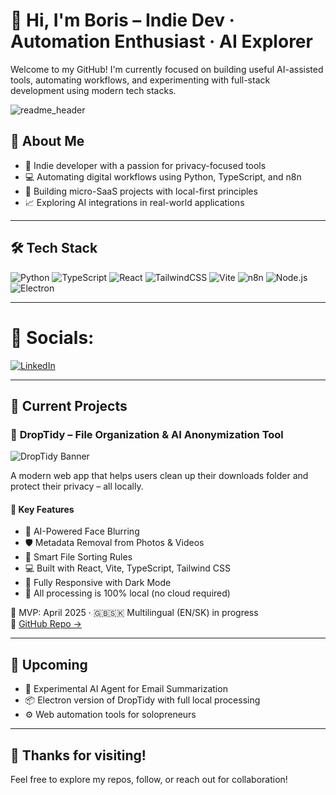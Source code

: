 # 👋 Hi, I'm Boris – Indie Dev · Automation Enthusiast · AI Explorer

Welcome to my GitHub! I'm currently focused on building useful AI-assisted tools, automating workflows, and experimenting with full-stack development using modern tech stacks.

![readme_header](https://github.com/LuliBobo/LuliBobo/assets/99192323/51183170-5c9a-4846-9d1f-af84f9238519)

## 🧠 About Me

- 🎯 Indie developer with a passion for privacy-focused tools
- 💻 Automating digital workflows using Python, TypeScript, and n8n
- 🧰 Building micro-SaaS projects with local-first principles
- 📈 Exploring AI integrations in real-world applications

---

## 🛠 Tech Stack

![Python](https://img.shields.io/badge/-Python-3776AB?style=flat&logo=python&logoColor=white)
![TypeScript](https://img.shields.io/badge/-TypeScript-3178C6?style=flat&logo=typescript&logoColor=white)
![React](https://img.shields.io/badge/-React-20232A?style=flat&logo=react&logoColor=61DAFB)
![TailwindCSS](https://img.shields.io/badge/-Tailwind-38B2AC?style=flat&logo=tailwind-css&logoColor=white)
![Vite](https://img.shields.io/badge/-Vite-646CFF?style=flat&logo=vite&logoColor=white)
![n8n](https://img.shields.io/badge/-n8n-FE5E41?style=flat&logo=n8n&logoColor=white)
![Node.js](https://img.shields.io/badge/-Node.js-339933?style=flat&logo=node.js&logoColor=white)
![Electron](https://img.shields.io/badge/-Electron-47848F?style=flat&logo=electron&logoColor=white)

---

# 📱 Socials:
[![LinkedIn](https://img.shields.io/badge/LinkedIn-%230077B5.svg?logo=linkedin&logoColor=white)](https://linkedin.com/in/www.linkedin.com/in/borisdračka) 

---

## 📂 Current Projects

### 🎯 **DropTidy – File Organization & AI Anonymization Tool**

![DropTidy Banner](https://github.com/user-attachments/assets/7eac23c2-e525-4924-8771-293120cd0758)

A modern web app that helps users clean up their downloads folder and protect their privacy – all locally.

#### 🔹 Key Features
- 🧠 AI-Powered Face Blurring
- 🛡 Metadata Removal from Photos & Videos
- 📁 Smart File Sorting Rules
- 💻 Built with React, Vite, TypeScript, Tailwind CSS
- 🌙 Fully Responsive with Dark Mode
- 🔐 All processing is 100% local (no cloud required)

📍 MVP: April 2025 · 🇬🇧🇸🇰 Multilingual (EN/SK) in progress  
🔗 [GitHub Repo →](https://github.com/LuliBobo/tidy-drop-ui)

---

## 🚧 Upcoming

- 🧠 Experimental AI Agent for Email Summarization
- 📦 Electron version of DropTidy with full local processing
- ⚙️ Web automation tools for solopreneurs

---

## 🙌 Thanks for visiting!

Feel free to explore my repos, follow, or reach out for collaboration!
